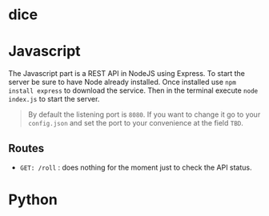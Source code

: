 # dice


# Javascript

The Javascript part is a REST API in NodeJS using Express.
To start the server be sure to have Node already installed.
Once installed use `npm install express` to download the service. Then in the terminal execute `node index.js` to start the server.
 > By default the listening port is `8080`. If you want to change it go to your `config.json` and set the port to your convenience at the field `TBD`.
## Routes
- `GET: /roll` : does nothing for the moment just to check the API status.

# Python